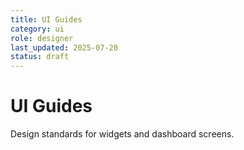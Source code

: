 ```yaml
---
title: UI Guides
category: ui
role: designer
last_updated: 2025-07-20
status: draft
---
```


# UI Guides

Design standards for widgets and dashboard screens.
